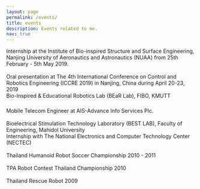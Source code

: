 ```yaml
---
layout: page
permalink: /events/
title: events
description: Events related to me.
nav: true
---
```


<div class="row">
    <div class="col-sm mt-3 mt-md-0">
        <img class="img-fluid rounded z-depth-1" src="{{ '/assets/img/intern1.jpg' | relative_url }}" alt="" title="example image"/>
    </div>
    <div class="col-sm mt-3 mt-md-0">
        <img class="img-fluid rounded z-depth-1" src="{{ '/assets/img/intern2.jpg' | relative_url }}" alt="" title="example image"/>
    </div>
    <div class="col-sm mt-3 mt-md-0">
        <img class="img-fluid rounded z-depth-1" src="{{ '/assets/img/intern3.jpg' | relative_url }}" alt="" title="example image"/>
    </div>
</div>
<div class="caption">
    Internship at the Institute of Bio-inspired Structure and Surface Engineering, Nanjing University of Aeronautics and Astronautics (NUAA) from 25th February - 5th May 2019.
</div>


<div class="row justify-content-sm-center">
    <div class="col-sm-8 mt-3 mt-md-0">
        <img class="img-fluid rounded z-depth-1" src="{{ '/assets/img/iccre2019_2.JPG' | relative_url }}" alt="" title="example image"/>
    </div>
    <div class="col-sm-4 mt-3 mt-md-0">
        <img class="img-fluid rounded z-depth-1" src="{{ '/assets/img/iccre2019_1.JPG' | relative_url }}" alt="" title="example image" style="border:4px;margin:4px;"/>
        <img class="img-fluid rounded z-depth-1" src="{{ '/assets/img/iccre2019_3.JPG' | relative_url }}" alt="" title="example image" style="border:4px;margin:4px;"/>
    </div>
</div>
<div class="caption">
    Oral presentation at The 4th International Conference on Control and Robotics Engineering (ICCRE 2019) in Nanjing, China during April 20-23, 2019
</div>

<div class="row">
    <div class="col-sm mt-3 mt-md-0">
        <img class="img-fluid rounded z-depth-1" src="{{ '/assets/img/bearlab1.JPG' | relative_url }}" alt="" title="example image"/>
    </div>
    <div class="col-sm mt-3 mt-md-0">
        <img class="img-fluid rounded z-depth-1" src="{{ '/assets/img/bearlab2.jpeg' | relative_url }}" alt="" title="example image"/>
    </div>
</div>
<div class="caption">
    Bio-Inspired & Educational Robotics Lab (BEaR Lab), FIBO, KMUTT
</div>


<div class="row justify-content-sm-center">
    <div class="col-sm-8 mt-3 mt-md-0">
        <img class="img-fluid rounded z-depth-1" src="{{ '/assets/img/ais2.jpg' | relative_url }}" alt="" title="example image"/>
    </div>
    <div class="col-sm-4 mt-3 mt-md-0">
        <img class="img-fluid rounded z-depth-1" src="{{ '/assets/img/ais1.jpg' | relative_url }}" alt="" title="example image" style="border:4px;margin:10px;"/>
        <img class="img-fluid rounded z-depth-1" src="{{ '/assets/img/ais3.jpg' | relative_url }}" alt="" title="example image" style="border:4px;margin:10px;"/>
    </div>
</div>
<div class="caption">
    Mobile Telecom Engineer at AIS-Advance Info Services Plc.
</div>


<div class="row justify-content-sm-center">
    <div class="col-sm-8 mt-3 mt-md-0">
        <img class="img-fluid rounded z-depth-1" src="{{ '/assets/img/bestlab1.jpg' | relative_url }}" alt="" title="example image"/>
    </div>
    <div class="col-sm-4 mt-3 mt-md-0">
        <img class="img-fluid rounded z-depth-1" src="{{ '/assets/img/bestlab2.jpg' | relative_url }}" alt="" title="example image" style="border:4px;margin:4px;"/>
        <img class="img-fluid rounded z-depth-1" src="{{ '/assets/img/bestlab3.jpg' | relative_url }}" alt="" title="example image" style="border:4px;margin:4px;"/>
    </div>
</div>
<div class="caption">
    Bioelectrical Stimulation Technology Laboratory (BEST LAB), Faculty of Engineering, Mahidol University
</div>


<div class="row">
    <div class="col-sm mt-3 mt-md-0">
        <img class="img-fluid rounded z-depth-1" src="{{ '/assets/img/nectec1.jpg' | relative_url }}" alt="" title="example image"/>
    </div>
    <div class="col-sm mt-3 mt-md-0">
        <img class="img-fluid rounded z-depth-1" src="{{ '/assets/img/nectec2.jpg' | relative_url }}" alt="" title="example image"/>
    </div>
    <div class="col-sm mt-3 mt-md-0">
        <img class="img-fluid rounded z-depth-1" src="{{ '/assets/img/nectec3.jpg' | relative_url }}" alt="" title="example image"/>
    </div>
</div>
<div class="caption">
    Internship with The National Electronics and Computer Technology Center (NECTEC)
</div>



<div class="row justify-content-sm-center">
    <div class="col-sm-8 mt-3 mt-md-0">
        <img class="img-fluid rounded z-depth-1" src="{{ '/assets/img/human1.jpg' | relative_url }}" alt="" title="example image"/>
    </div>
    <div class="col-sm-4 mt-3 mt-md-0">
        <img class="img-fluid rounded z-depth-1" src="{{ '/assets/img/human2.jpg' | relative_url }}" alt="" title="example image" style="border:4px;margin:4px;"/>
        <img class="img-fluid rounded z-depth-1" src="{{ '/assets/img/human3.jpg' | relative_url }}" alt="" title="example image" style="border:4px;margin:4px;"/>
    </div>
</div>
<div class="caption">
    Thailand Humanoid Robot Soccer Championship 2010 - 2011
</div>


<div class="row justify-content-sm-center">
    <div class="col-sm-8 mt-3 mt-md-0">
        <img class="img-fluid rounded z-depth-1" src="{{ '/assets/img/tpa1.jpg' | relative_url }}" alt="" title="example image"/>
    </div>
    <div class="col-sm-4 mt-3 mt-md-0">
        <img class="img-fluid rounded z-depth-1" src="{{ '/assets/img/tpa2.jpg' | relative_url }}" alt="" title="example image" style="border:4px;margin:4px;"/>
        <img class="img-fluid rounded z-depth-1" src="{{ '/assets/img/tpa3.jpg' | relative_url }}" alt="" title="example image" style="border:4px;margin:4px;"/>
    </div>
</div>
<div class="caption">
    TPA Robot Contest Thailand Championship 2010
</div>


<div class="row justify-content-sm-center">
    <div class="col-sm-8 mt-3 mt-md-0">
        <img class="img-fluid rounded z-depth-1" src="{{ '/assets/img/rescue1.jpg' | relative_url }}" alt="" title="example image"/>
    </div>
    <div class="col-sm-4 mt-3 mt-md-0">
        <img class="img-fluid rounded z-depth-1" src="{{ '/assets/img/rescue2.jpg' | relative_url }}" alt="" title="example image" style="border:4px;margin:4px;"/>
        <img class="img-fluid rounded z-depth-1" src="{{ '/assets/img/rescue3.jpg' | relative_url }}" alt="" title="example image" style="border:4px;margin:4px;"/>
    </div>
</div>
<div class="caption">
    Thailand Rescue Robot 2009
</div>